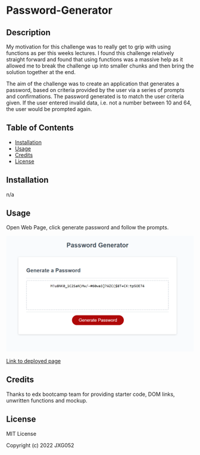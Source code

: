 # Password-Generator

## Description

My motivation for this challenge was to really get to grip with using functions as per this weeks lectures. I found this challenge relatively straight forward and found that using functions was a massive help as it allowed me to break the challenge up into smaller chunks and then bring the solution together at the end. 

The aim of the challenge was to create an application that generates a password, based on criteria provided by the user via a series of prompts and confirmations. The password generated is to match the user criteria given. If the user entered invalid data, i.e. not a number between 10 and 64, the user would be prompted again. 

## Table of Contents

- [Installation](#installation)
- [Usage](#usage)
- [Credits](#credits)
- [License](#license)

## Installation

n/a

## Usage

Open Web Page, click generate password and follow the prompts. 

![image of what the page looks like with password](assets/Screenshot.png)

[Link to deployed page](https://jxg052.github.io/Password-Generator/)

## Credits

Thanks to edx bootcamp team for providing starter code, DOM links, unwritten functions and mockup.

## License

MIT License

Copyright (c) 2022 JXG052



